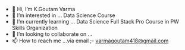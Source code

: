 - 👋 Hi, I’m K.Goutam Varma
- 👀 I’m interested in ... Data Science Course
- 🌱 I’m currently learning ... Data Science Full Stack Pro Course in PW Skills Organization 
- 💞️ I’m looking to collaborate on ...
- 📫 How to reach me ...via email ;- varmagoutam418@gmail.com

<!---
Goutam09-18/Goutam09-18 is a ✨ special ✨ repository because its `README.md` (this file) appears on your GitHub profile.
You can click the Preview link to take a look at your changes.
--->
